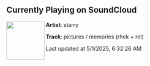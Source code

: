 ## Currently Playing on SoundCloud

[<img align="left" width="100" src="https://i1.sndcdn.com/artworks-7IDjxd48h2pmIZC2-FW3t1g-t500x500.png">](https://soundcloud.com/starrynn/memories?in=saxurn/sets/immaculate/)

**Artist**: starry 

**Track**: pictures / memories (rhek + rel)

Last updated at 5/1/2025, 6:32:26 AM
